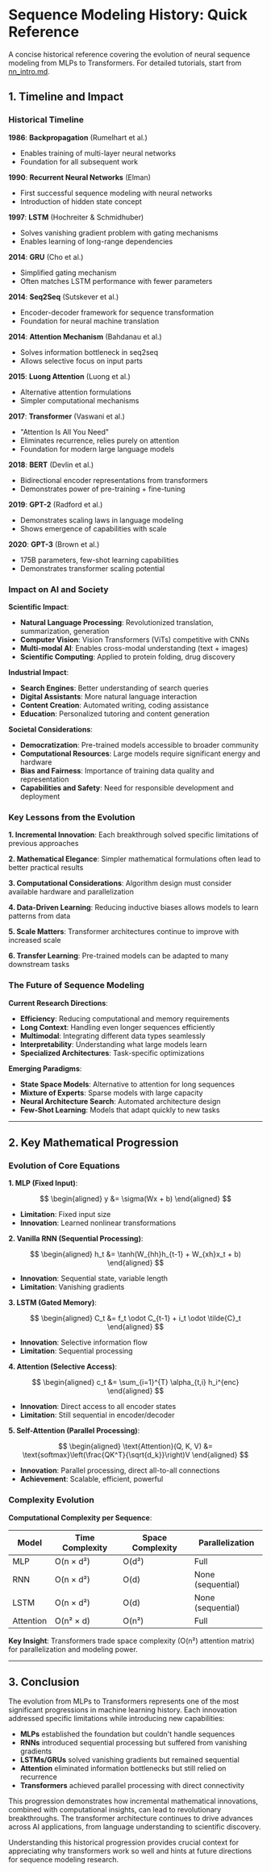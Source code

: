 # Sequence Modeling History: Quick Reference

A concise historical reference covering the evolution of neural sequence modeling from MLPs to Transformers. For detailed tutorials, start from [nn_intro.md](./nn_intro.md).

## 1. Timeline and Impact

### Historical Timeline

**1986**: **Backpropagation** (Rumelhart et al.)

- Enables training of multi-layer neural networks
- Foundation for all subsequent work

**1990**: **Recurrent Neural Networks** (Elman)

- First successful sequence modeling with neural networks
- Introduction of hidden state concept

**1997**: **LSTM** (Hochreiter & Schmidhuber)

- Solves vanishing gradient problem with gating mechanisms
- Enables learning of long-range dependencies

**2014**: **GRU** (Cho et al.)

- Simplified gating mechanism
- Often matches LSTM performance with fewer parameters

**2014**: **Seq2Seq** (Sutskever et al.)

- Encoder-decoder framework for sequence transformation
- Foundation for neural machine translation

**2014**: **Attention Mechanism** (Bahdanau et al.)

- Solves information bottleneck in seq2seq
- Allows selective focus on input parts

**2015**: **Luong Attention** (Luong et al.)

- Alternative attention formulations
- Simpler computational mechanisms

**2017**: **Transformer** (Vaswani et al.)

- "Attention Is All You Need"
- Eliminates recurrence, relies purely on attention
- Foundation for modern large language models

**2018**: **BERT** (Devlin et al.)

- Bidirectional encoder representations from transformers
- Demonstrates power of pre-training + fine-tuning

**2019**: **GPT-2** (Radford et al.)

- Demonstrates scaling laws in language modeling
- Shows emergence of capabilities with scale

**2020**: **GPT-3** (Brown et al.)

- 175B parameters, few-shot learning capabilities
- Demonstrates transformer scaling potential

### Impact on AI and Society

**Scientific Impact**:

- **Natural Language Processing**: Revolutionized translation, summarization, generation
- **Computer Vision**: Vision Transformers (ViTs) competitive with CNNs
- **Multi-modal AI**: Enables cross-modal understanding (text + images)
- **Scientific Computing**: Applied to protein folding, drug discovery

**Industrial Impact**:

- **Search Engines**: Better understanding of search queries
- **Digital Assistants**: More natural language interaction
- **Content Creation**: Automated writing, coding assistance
- **Education**: Personalized tutoring and content generation

**Societal Considerations**:

- **Democratization**: Pre-trained models accessible to broader community
- **Computational Resources**: Large models require significant energy and hardware
- **Bias and Fairness**: Importance of training data quality and representation
- **Capabilities and Safety**: Need for responsible development and deployment

### Key Lessons from the Evolution

**1. Incremental Innovation**: Each breakthrough solved specific limitations of previous approaches

**2. Mathematical Elegance**: Simpler mathematical formulations often lead to better practical results

**3. Computational Considerations**: Algorithm design must consider available hardware and parallelization

**4. Data-Driven Learning**: Reducing inductive biases allows models to learn patterns from data

**5. Scale Matters**: Transformer architectures continue to improve with increased scale

**6. Transfer Learning**: Pre-trained models can be adapted to many downstream tasks

### The Future of Sequence Modeling

**Current Research Directions**:

- **Efficiency**: Reducing computational and memory requirements
- **Long Context**: Handling even longer sequences efficiently  
- **Multimodal**: Integrating different data types seamlessly
- **Interpretability**: Understanding what large models learn
- **Specialized Architectures**: Task-specific optimizations

**Emerging Paradigms**:

- **State Space Models**: Alternative to attention for long sequences
- **Mixture of Experts**: Sparse models with large capacity
- **Neural Architecture Search**: Automated architecture design
- **Few-Shot Learning**: Models that adapt quickly to new tasks

---

## 2. Key Mathematical Progression

### Evolution of Core Equations

**1. MLP (Fixed Input)**:

$$
\begin{aligned} y &= \sigma(Wx + b) \end{aligned}
$$

- **Limitation**: Fixed input size
- **Innovation**: Learned nonlinear transformations

**2. Vanilla RNN (Sequential Processing)**:

$$
\begin{aligned} h_t &= \tanh(W_{hh}h_{t-1} + W_{xh}x_t + b) \end{aligned}
$$

- **Innovation**: Sequential state, variable length
- **Limitation**: Vanishing gradients

**3. LSTM (Gated Memory)**:

$$
\begin{aligned} C_t &= f_t \odot C_{t-1} + i_t \odot \tilde{C}_t \end{aligned}
$$

- **Innovation**: Selective information flow
- **Limitation**: Sequential processing

**4. Attention (Selective Access)**:

$$
\begin{aligned} c_t &= \sum_{i=1}^{T} \alpha_{t,i} h_i^{enc} \end{aligned}
$$

- **Innovation**: Direct access to all encoder states
- **Limitation**: Still sequential in encoder/decoder

**5. Self-Attention (Parallel Processing)**:

$$
\begin{aligned} \text{Attention}(Q, K, V) &= \text{softmax}\left(\frac{QK^T}{\sqrt{d_k}}\right)V \end{aligned}
$$

- **Innovation**: Parallel processing, direct all-to-all connections
- **Achievement**: Scalable, efficient, powerful

### Complexity Evolution

**Computational Complexity per Sequence**:

| Model | Time Complexity | Space Complexity | Parallelization |
|-------|-----------------|------------------|-----------------|
| MLP | O(n × d²) | O(d²) | Full |
| RNN | O(n × d²) | O(d) | None (sequential) |
| LSTM | O(n × d²) | O(d) | None (sequential) |
| Attention | O(n² × d) | O(n²) | Full |

**Key Insight**: Transformers trade space complexity (O(n²) attention matrix) for parallelization and modeling power.

---

## 3. Conclusion

The evolution from MLPs to Transformers represents one of the most significant progressions in machine learning history. Each innovation addressed specific limitations while introducing new capabilities:

- **MLPs** established the foundation but couldn't handle sequences
- **RNNs** introduced sequential processing but suffered from vanishing gradients
- **LSTMs/GRUs** solved vanishing gradients but remained sequential
- **Attention** eliminated information bottlenecks but still relied on recurrence
- **Transformers** achieved parallel processing with direct connectivity

This progression demonstrates how incremental mathematical innovations, combined with computational insights, can lead to revolutionary breakthroughs. The transformer architecture continues to drive advances across AI applications, from language understanding to scientific discovery.

Understanding this historical progression provides crucial context for appreciating why transformers work so well and hints at future directions for sequence modeling research.

